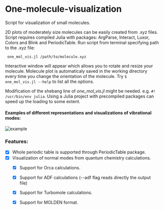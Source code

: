 
# One-molecule-visualization
Script for visualization of small molecules.


2D plots of moderately size molecules can be easily created from .xyz files.
Script requires compiled Julia with packages: ArgParse, Interact, Luxor, Colors and Blink and PeriodicTable.
Run script from terminal specifying path to the .xyz file:
```
 one_mol_vis.jl /path/to/molecule.xyz 
 ```
 Interactive window will appear which allows you to rotate and resize your molecule.
 Molecule plot is automaticaly saved in the working directory every time you change the orientation of the molecule.
 Try `$ one_mol_vis.jl --help` to list all the options.
 
Modification of the shebang line of *one_mol_vis.jl* might be needed. e.g. `#! /usr/bin/env julia`.
Using a Julia project with precompiled packages can speed up the loading to some extent.

#### Examples of different representations and visualizations of vibrational modes:

![example](https://user-images.githubusercontent.com/43886886/208878571-ca1aee93-6704-40cd-81cd-aa646110f85d.png)



### Features:

- [x] Whole periodic table is supported through PeriodicTable package.
- [x] Visualization of normal modes from quantum chemistry calculations. 
    - [x] Support for Orca calculations.
	- [x] Support for ADF calculations (--adf flag reads directly the output file)
    - [x] Support for Turbomole calculations.
    - [x] Support for MOLDEN format.
    
